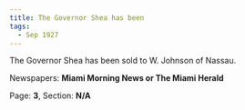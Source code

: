 ```yaml
---  
title: The Governor Shea has been  
tags:  
  - Sep 1927  
---  
```

  
The Governor Shea has been sold to W. Johnson of Nassau.  
  
Newspapers: **Miami Morning News or The Miami Herald**  
  
Page: **3**, Section: **N/A** 
